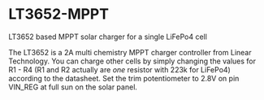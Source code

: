 # LT3652-MPPT
LT3652 based MPPT solar charger for a single LiFePo4 cell 

The LT3652 is a 2A multi chemistry MPPT charger controller from Linear Technology.
You can charge other cells by simply changing the values for R1 - R4 (R1 and R2 actually are _one_ resistor with 223k for LiFePo4) according to the datasheet.
Set the trim potentiometer to 2.8V on pin VIN_REG at full sun on the solar panel.